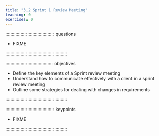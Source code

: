 ```yaml
---
title: "3.2 Sprint 1 Review Meeting"
teaching: 0
exercises: 0
---
```


:::::::::::::::::::::::::::::::::::::: questions 

- FIXME

::::::::::::::::::::::::::::::::::::::::::::::::

::::::::::::::::::::::::::::::::::::: objectives

- Define the key elements of a Sprint review meeting
- Understand how to communicate effectively with a client in a sprint review meeting
- Outline some strategies for dealing with changes in requirements

::::::::::::::::::::::::::::::::::::::::::::::::

:::::::::::::::::::::::::::::::::::::: keypoints

- FIXME

::::::::::::::::::::::::::::::::::::::::::::::::